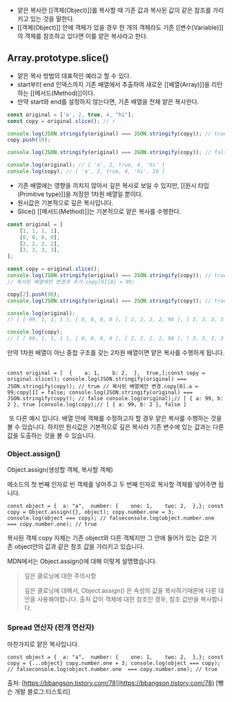 - 얕은 복사란 [[객체(Object)]]를 복사할 때 기존 값과 복사된 값이 같은 참조를 가리키고 있는 것을 말한다.
- [[객체(Object)]] 안에 객체가 있을 경우 한 개의 객체라도 기존 [[변수(Variable)]]의 객체를 참조하고 있다면 이를 얕은 복사라고 한다.

## Array.prototype.slice()

- 얕은 복사 방법의 대표적인 예라고 할 수 있다.
- start부터 end 인덱스까지 기존 배열에서 추출하여 새로운 [[배열(Array)]]을 리턴하는 [[메서드(Method)]]이다. 
- 만약 start와 end를 설정하지 않는다면, 기존 배열을 전체 얕은 복사한다.

```js
const original = ['a', 2, true, 4, "hi"];
const copy = original.slice(); // r

console.log(JSON.stringify(original) === JSON.stringify(copy)); // true 
copy.push(10); 

console.log(JSON.stringify(original) === JSON.stringify(copy)); // false 

console.log(original); // [ 'a', 2, true, 4, 'hi' ]
console.log(copy); // [ 'a', 2, true, 4, 'hi', 10 ]
```

- 기존 배열에는 영향을 끼치지 않아서 깊은 복사로 보일 수 있지만, [[원시 타입(Primitive type)]]을 저장한 1차원 배열일 뿐이다.
- 원시값은 기본적으로 깊은 복사입니다. 
- Slice() [[메서드(Method)]]는 기본적으로 얕은 복사를 수행한다.

```js
const original = [  
	[1, 1, 1, 1],  
	[0, 0, 0, 0],  
	[2, 2, 2, 2],  
	[3, 3, 3, 3],
]; 

const copy = original.slice();
console.log(JSON.stringify(original) === JSON.stringify(copy)); // true 
// 복사된 배열에만 변경과 추가.copy[0][0] = 99; 

copy[2].push(98); 
console.log(JSON.stringify(original) === JSON.stringify(copy)); // true 

console.log(original);
// [ [ 99, 1, 1, 1 ], [ 0, 0, 0, 0 ], [ 2, 2, 2, 2, 98 ], [ 3, 3, 3, 3 ] ]출력

console.log(copy);
// [ [ 99, 1, 1, 1 ], [ 0, 0, 0, 0 ], [ 2, 2, 2, 2, 98 ], [ 3, 3, 3, 3 ] ]출력
```

만약 1차원 배열이 아닌 중첩 구조를 갖는 2차원 배열이면 얕은 복사를 수행하게 됩니다.  

```
const original = [  {    a: 1,    b: 2,  },  true,];const copy = original.slice(); console.log(JSON.stringify(original) === JSON.stringify(copy)); // true // 복사된 배열에만 변경.copy[0].a = 99;copy[1] = false; console.log(JSON.stringify(original) === JSON.stringify(copy)); // false console.log(original);// [ { a: 99, b: 2 }, true ]console.log(copy);// [ { a: 99, b: 2 }, false ]
```

 또 다른 예시 입니다. 배열 안에 객체를 수정하고자 할 경우 얕은 복사를 수행하는 것을 볼 수 있습니다. 하지만 원시값은 기본적으로 깊은 복사라 기존 변수에 있는 값과는 다른 값을 도출하는 것을 볼 수 있습니다. 

### **Object.assign()**

Object.assign(생성할 객체, 복사할 객체)

메소드의 첫 번째 인자로 빈 객체를 넣어주고 두 번째 인자로 복사할 객체를 넣어주면 됩니다. 

```
const object = {  a: "a",  number: {    one: 1,    two: 2,  },}; const copy = Object.assign({}, object); copy.number.one = 3; console.log(object === copy); // falseconsole.log(object.number.one  === copy.number.one); // true
```

복사된 객체 copy 자체는 기존 object와 다른 객체지만 그 안에 들어가 있는 값은 기존 object안의 값과 같은 참조 값을 가리키고 있습니다. 

MDN에서는 Object.assign()에 대해 이렇게 설명했습니다. 

> 깊은 클로닝에 대한 주의사항  
>   
> 깊은 클로닝에 대해서, Object.assign() 은 속성의 값을 복사하기때문에 다른 대안을 사용해야합니다. 출처 값이 객체에 대한 참조인 경우, 참조 값만을 복사합니다.

### **Spread 연산자 (전개 연산자)**

마찬가지로 얕은 복사입니다.

```
const object = {  a: "a",  number: {    one: 1,    two: 2,  },}; const copy = {...object} copy.number.one = 3; console.log(object === copy); // falseconsole.log(object.number.one  === copy.number.one); // true
```

출처: [https://bbangson.tistory.com/78](https://bbangson.tistory.com/78) [뺑슨 개발 블로그:티스토리]